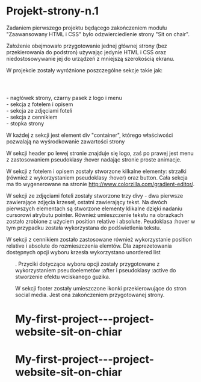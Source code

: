 # Projekt-strony-n.1

Zadaniem pierwszego projektu będącego zakończeniem modułu "Zaawansowany HTML i CSS" było odzwierciedlenie strony "Sit on chair".

Założenie obejmowało przygotowanie jednej głównej strony (bez przekierowania do podstron) używając jedynie HTML i CSS oraz niedostosowywanie jej do urządzeń z mniejszą szerokością ekranu.

W projekcie zostały wyróżnione poszczególne sekcje takie jak:
<header></header> - nagłówek strony, czarny pasek z logo i menu
<section></section> - sekcja z fotelem i opisem
<section></section> - sekcja ze zdjęciami foteli
<section></section> - sekcja z cennikiem
<footer></footer> - stopka strony

W każdej z sekcji jest element div "container", którego właściwości pozwalają na wyśrodkowanie zawartości strony

W sekcji header po lewej stronie znajduje się logo, zaś po prawej jest menu z zastosowaniem pseudoklasy :hover nadając stronie proste animacje.

W sekcji z fotelem i opisem zostały stworzone kilkalne elementy: strzałki (również z wykorzystaniem pseudoklasy :hover) oraz button. Cała sekcja ma tło wygenerowane na stronie http://www.colorzilla.com/gradient-editor/.

W sekcji ze zdjęciami foteli zostały stworzone trzy divy - dwa pierwsze zawierające zdjęcia krzeseł, ostatni zawierający tekst. Na dwóch pierwszych elementach są stworzone elementy klikalne dzięki nadaniu cursorowi atrybutu pointer. Również umieszczenie tekstu na obrazkach zostało zrobione z użyciem position relative i absolute. Peudoklasa :hover w tym przypadku została wykorzystana do podświetlenia tekstu.

W sekcji z cennikiem zostało zastosowane również wykorzystanie position relative i absolute do rozmieszczenia elemtów. Dla zaprezetowania dostępnych opcji wyboru krzesła wykorzystano unordered list <ul>. Przyciki dotyczące wyboru opcji zostały przygotowane z wykorzystaniem pseudoelemetów :after i pseudoklasy :active do stworzenie efektu wciskanego guzika.

W sekcji footer zostały umieszczone ikonki przekierowujące do stron social media. Jest ona zakończeniem przygotowanej strony.
# My-first-project---project-website-sit-on-chiar
# My-first-project---project-website-sit-on-chiar
